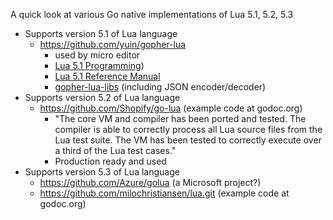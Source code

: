 
A quick look at various Go native implementations of Lua 5.1, 5.2, 5.3

+ Supports version 5.1 of Lua language
    + https://github.com/yuin/gopher-lua 
        + used by micro editor
        + [Lua 5.1 Programming](https://www.lua.org/manual/5.1/ "readable on-line"))
        + [Lua 5.1 Reference Manual](http://www.amazon.com/exec/obidos/ASIN/8590379833/lua-indexmanual-20)
        + [gopher-lua-libs](https://github.com/vadv/gopher-lua-libs) (including JSON encoder/decoder)
+ Supports version 5.2 of Lua language
    + https://github.com/Shopify/go-lua (example code at godoc.org)
        + "The core VM and compiler has been ported and tested. The compiler is able to correctly process all Lua source files from the Lua test suite. The VM has been tested to correctly execute over a third of the Lua test cases."
        + Production ready and used
+ Supports version 5.3 of Lua language
    + https://github.com/Azure/golua (a Microsoft project?)
    + https://github.com/milochristiansen/lua.git (example code at godoc.org)

